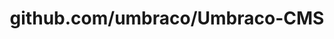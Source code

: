 ---
layout: post
title: github.com/umbraco/Umbraco-CMS
categories: link
tags: [انگلیسی, برنامه‌نویسی]
---